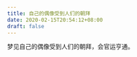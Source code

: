 ```yaml
---
title: 自己的偶像受到人们的朝拜
date: 2020-02-15T20:54:12+08:00
draft: false
---
```


梦见自己的偶像受到人们的朝拜，会官运亨通。<br>
